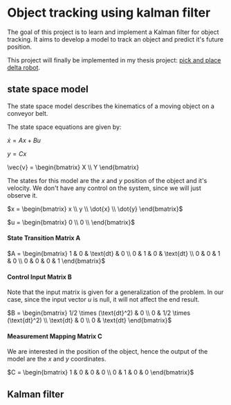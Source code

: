 # Object tracking using kalman filter
The goal of this project is to learn and implement a Kalman filter for object tracking. It aims to develop a model to track an object and predict it's future position.

This project will finally be implemented in my thesis project: [pick and place delta robot](https://github.com/ostifede02/2dr).


## state space model
The state space model describes the kinematics of a moving object on a conveyor belt.

The state space equations are given by:

$\dot{x} = Ax + Bu$

$y = Cx$

\vec{v} = \begin{bmatrix} X \\\ Y \end{bmatrix}

The states for this model are the $x$ and $y$ position of the object and it's velocity. We don't have any control on the system, since we will just observe it.

$x = \begin{bmatrix}
x \\ 
y \\ 
\dot{x} \\ 
\dot{y} 
\end{bmatrix}$ 

$u = \begin{bmatrix}
0 \\
0 \\
\end{bmatrix}$

#### State Transition Matrix A
$A = \begin{bmatrix}
1 & 0 & \text{dt} & 0 \\
0 & 1 & 0 & \text{dt} \\
0 & 0 & 1 & 0 \\
0 & 0 & 0 & 1
\end{bmatrix}$

#### Control Input Matrix B
Note that the input matrix is given for a generalization of the problem. In our case, since the input vector $u$ is null, it will not affect the end result.

$B = \begin{bmatrix}
1/2 \times (\text{dt}^2) & 0 \\
0 & 1/2 \times (\text{dt}^2) \\
\text{dt} & 0 \\
0 & \text{dt}
\end{bmatrix}$

#### Measurement Mapping Matrix C
We are interested in the position of the object, hence the output of the model are the $x$ and $y$ coordinates.

$C = \begin{bmatrix}
1 & 0 & 0 & 0 \\
0 & 1 & 0 & 0
\end{bmatrix}$



## Kalman filter

